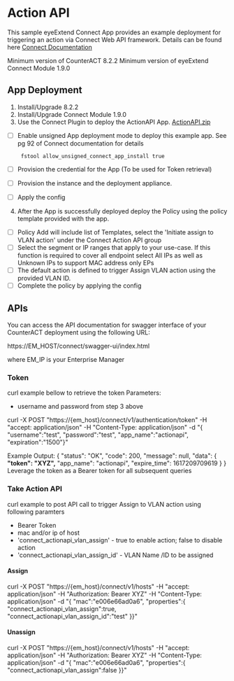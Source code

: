 # Action API
This sample eyeExtend Connect App provides an example deployment for triggering an action via Connect Web API framework. Details can be found here [Connect Documentation](https://github.com/Forescout/eyeExtend-Connect/blob/master/eyeExtend%20Connect%20App%20Building%20Guide.pdf)

Minimum version of CounterACT 8.2.2
Minimum version of eyeExtend Connect Module 1.9.0
## App Deployment
 1. Install/Upgrade 8.2.2
 2. Install/Upgrade Connect Module 1.9.0
 3. Use the Connect Plugin to deploy the ActionAPI App. [ActionAPI.zip](https://github.com/Forescout/eyeExtend-Connect/blob/master/Connect-training-demo/ActionAPI/ActionAPI_v1.zip)

 - [ ] Enable unsigned App deployment mode to deploy this example app. See pg 92 of Connect documentation for details

		fstool allow_unsigned_connect_app_install true
 - [ ]  Provision the credential for the App (To be used for Token retrieval)
 - [ ] Provision the instance and the deployment appliance.
 - [ ] Apply the config
 4. After the App is successfully deployed deploy the Policy using the policy template provided with the app.
 - [ ] Policy Add will include list of Templates, select the 'Initiate assign to VLAN action' under the Connect Action API group
 - [ ]  Select the segment or IP ranges that apply to your use-case. If this function is required to cover all endpoint select All IPs as well as Unknown IPs to support MAC address only EPs
 - [ ] The default action is defined to trigger Assign VLAN action using the provided VLAN ID.
 - [ ] Complete the policy by applying the config

## APIs
You can access the API documentation for swagger interface of your CounterACT deployment using the following URL:

https://EM_HOST/connect/swagger-ui/index.html

where EM_IP is your  Enterprise Manager

### Token
curl example bellow to retrieve the token
Parameters:

 - username and password from step 3 above

curl -X POST "https://{em_host}/connect/v1/authentication/token" -H "accept: application/json" -H "Content-Type: application/json" -d "{ \"username\":\"test\", \"password\":\"test\", \"app_name\":\"actionapi\", \"expiration\":\"1500\"}"

Example Output:
{
  "status": "OK",
  "code": 200,
  "message": null,
  "data": {
    **"token": "XYZ",**
    "app_name": "actionapi",
    "expire_time": 1617209709619
  }
}
Leverage the token as a Bearer token for all subsequent queries
### Take Action API
curl example to post API call to trigger Assign to VLAN action using following paramters

 - Bearer Token
 - mac and/or ip of host
 - 'connect_actionapi_vlan_assign' - true to enable action; false to disable action
 - 'connect_actionapi_vlan_assign_id' - VLAN Name /ID to be assigned

#### Assign
curl -X POST "https://{em_host}/connect/v1/hosts" -H "accept: application/json" -H "Authorization: Bearer XYZ" -H "Content-Type: application/json" -d "{ \"mac\":\"e006e66ad0a6\", \"properties\":{ \"connect_actionapi_vlan_assign\":true, \"connect_actionapi_vlan_assign_id\":\"test\" }}"

#### Unassign

curl -X POST "https://{em_host}/connect/v1/hosts" -H "accept: application/json" -H "Authorization: Bearer XYZ" -H "Content-Type: application/json" -d "{ \"mac\":\"e006e66ad0a6\", \"properties\":{ \"connect_actionapi_vlan_assign\":false }}"
